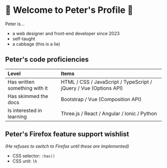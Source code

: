 # 🥬 Welcome to Peter's Profile 🥬
Peter is...
- a web designer and front-end developer since 2023
- self-taught
- a cabbage (this is a lie)

## Peter's code proficiencies
| Level | Items |
| :-- | :-- |
| Has written something with it | HTML / CSS / JavaScript / TypeScript / jQuery / Vue (Options API) |
| Has skimmed the docs | Bootstrap / Vue (Composition API) |
| Is interested in learning | Three.js / React / Angular / Ionic / Python |

## Peter's Firefox feature support wishlist
*(He refuses to switch to Firefox until these are implemented)*
- CSS selector: `:has()`
- CSS unit: `lh`
